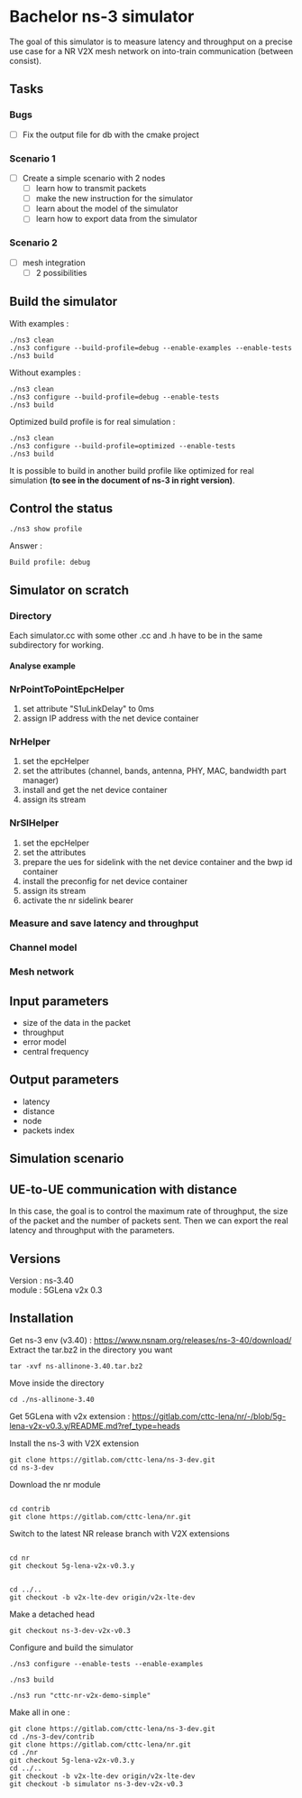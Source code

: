# Bachelor ns-3 simulator
The goal of this simulator is to measure latency and throughput on a precise use case for a NR V2X mesh network on 
into-train communication (between consist).

## Tasks

### Bugs
- [ ] Fix the output file for db with the cmake project

### Scenario 1
- [ ] Create a simple scenario with 2 nodes
  - [ ] learn how to transmit packets
  - [ ] make the new instruction for the simulator
  - [ ] learn about the model of the simulator
  - [ ] learn how to export data from the simulator

### Scenario 2
- [ ] mesh integration
  - [ ] 2 possibilities

## Build the simulator
With examples :
```terminal
./ns3 clean
./ns3 configure --build-profile=debug --enable-examples --enable-tests
./ns3 build
```
Without examples :
```terminal
./ns3 clean
./ns3 configure --build-profile=debug --enable-tests
./ns3 build
```
Optimized build profile is for real simulation :
```terminal
./ns3 clean
./ns3 configure --build-profile=optimized --enable-tests
./ns3 build
```
It is possible to build in another build profile like optimized for real simulation **(to see in the document of ns-3 in 
right version)**.
## Control the status
```terminal
./ns3 show profile
```

Answer :

```terminal
Build profile: debug
```

## Simulator on scratch

### Directory

Each simulator.cc with some other .cc and .h have to be in the same subdirectory for working.

#### Analyse example
### NrPointToPointEpcHelper
1. set attribute "S1uLinkDelay" to 0ms
2. assign IP address with the net device container

### NrHelper
1. set the epcHelper
2. set the attributes (channel, bands, antenna, PHY, MAC, bandwidth part manager)
3. install and get the net device container
4. assign its stream

### NrSlHelper
1. set the epcHelper
2. set the attributes
3. prepare the ues for sidelink with the net device container and the bwp id container
4. install the preconfig for net device container
5. assign its stream
6. activate the nr sidelink bearer

### Measure and save latency and throughput
### Channel model
### Mesh network

## Input parameters

- size of the data in the packet
- throughput
- error model
- central frequency

## Output parameters
- latency
- distance
- node
- packets index

## Simulation scenario
## UE-to-UE communication with distance
In this case, the goal is to control the maximum rate of throughput, the size of the packet and the number of packets sent.
Then we can export the real latency and throughput with the parameters.

## Versions

Version : ns-3.40 \
module : 5GLena v2x 0.3

## Installation

Get ns-3 env (v3.40) : https://www.nsnam.org/releases/ns-3-40/download/ \
Extract the tar.bz2 in the directory you want 

```terminal
tar -xvf ns-allinone-3.40.tar.bz2
```

Move inside the directory 

```terminal
cd ./ns-allinone-3.40
```

Get 5GLena with v2x extension : https://gitlab.com/cttc-lena/nr/-/blob/5g-lena-v2x-v0.3.y/README.md?ref_type=heads

Install the ns-3 with V2X extension

```terminal
git clone https://gitlab.com/cttc-lena/ns-3-dev.git
cd ns-3-dev
```

Download the nr module

```terminal

cd contrib
git clone https://gitlab.com/cttc-lena/nr.git
```

Switch to the latest NR release branch with V2X extensions

```terminal

cd nr
git checkout 5g-lena-v2x-v0.3.y
```

```terminal

cd ../..
git checkout -b v2x-lte-dev origin/v2x-lte-dev
```

Make a detached head

```terminal
git checkout ns-3-dev-v2x-v0.3
```

Configure and build the simulator

```terminal
./ns3 configure --enable-tests --enable-examples
```

```terminal
./ns3 build
```

```terminal
./ns3 run "cttc-nr-v2x-demo-simple"
```

Make all in one :

```terminal
git clone https://gitlab.com/cttc-lena/ns-3-dev.git
cd ./ns-3-dev/contrib
git clone https://gitlab.com/cttc-lena/nr.git
cd ./nr
git checkout 5g-lena-v2x-v0.3.y
cd ../..
git checkout -b v2x-lte-dev origin/v2x-lte-dev
git checkout -b simulator ns-3-dev-v2x-v0.3
```

```terminal

```


